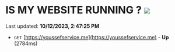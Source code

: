 # IS MY WEBSITE RUNNING ? [![](https://img.shields.io/static/v1?label=Sponsor&message=%E2%9D%A4&logo=GitHub&color=%23fe8e86)](https://github.com/sponsors/<username>)

Last updated: **10/12/2023, 2:47:25 PM**

- `GET` [https://youssefservice.me](https://youssefservice.me) - **Up** (2784ms)
